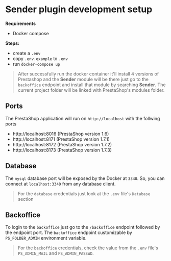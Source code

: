 # Sender plugin development setup
**Requirements**
- Docker compose

**Steps:**
- create a `.env`
- copy `.env.example` to `.env`
- run `docker-compose up`

> After successfully run the docker container it'll install 4 versions of Prestashop and the **Sender** module will be there just go to the `backoffice` endpoint and install that module by searching **Sender**. The current project folder will be linked with PrestaShop's modules folder.

## Ports
The PrestaShop application will run on `http://localhost` with the follwing ports
- http://localhost:8016 (PrestaShop version 1.6)
- http://localhost:8171 (PrestaShop version 1.7.1)
- http://localhost:8172 (PrestaShop version 1.7.2)
- http://localhost:8173 (PrestaShop version 1.7.3)

## Database
The `mysql` database port will be exposed by the Docker at `3340`. So, you can connect at `localhost:3340` from any database client.

> For the `database` credentials just look at the `.env` file's `Database` section

## Backoffice
To login to the `backoffice` just go to the `/backoffice` endpoint followed by the endpoint port. The `backoffice` endpoint customizable by `PS_FOLDER_ADMIN` environment variable.

> For the `backoffice` credentials, check the value from the `.env` file's `PS_ADMIN_MAIL` and `PS_ADMIN_PASSWD`.